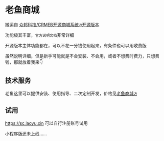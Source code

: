 # 老鱼商城
搬运自 [众邦科技/CRMEB开源商城系统↗开源版本](https://gitee.com/ZhongBangKeJi/CRMEB) 

功能极其丰富，`官方说明文档`非常详细

开源版本主体功能都在，可以不花一分钱使用起来，有条件也可以用收费版

虽然说明详细，但是新手可能就是不会安装、不会用，或者不想费时费力，只想费钱，那就放着我来👇

## 技术服务
老鱼这里可以提供安装、使用指导、二次定制开发，价格见[老鱼商城↗](https://sc.laoyu.xin)

## 试用
https://sc.laoyu.xin 可以自行注册账号试用

小程序版还未上线……